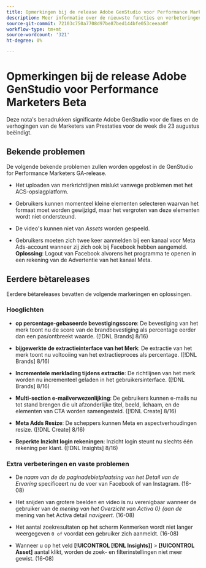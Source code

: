 ```yaml
---
title: Opmerkingen bij de release Adobe GenStudio voor Performance Marketers Beta
description: Meer informatie over de nieuwste functies en verbeteringen in de Adobe GenStudio voor Performance Marketers.
source-git-commit: 72103c750a7708d97be87bed144bfe053ceeaa0f
workflow-type: tm+mt
source-wordcount: '321'
ht-degree: 0%

---
```



# Opmerkingen bij de release Adobe GenStudio voor Performance Marketers Beta

Deze nota&#39;s benadrukken significante Adobe GenStudio voor de fixes en de verhogingen van de Marketers van Prestaties voor de week die 23 augustus beëindigt.

## Bekende problemen

De volgende bekende problemen zullen worden opgelost in de GenStudio for Performance Marketers GA-release.

* Het uploaden van merkrichtlijnen mislukt vanwege problemen met het ACS-opslagplatform. <!-- GS-4369 -->

* Gebruikers kunnen momenteel kleine elementen selecteren waarvan het formaat moet worden gewijzigd, maar het vergroten van deze elementen wordt niet ondersteund. <!-- GS-3131 -->

* De video&#39;s kunnen niet van _Assets_ worden gespeeld. <!-- GS-3846 -->

* Gebruikers moeten zich twee keer aanmelden bij een kanaal voor Meta Ads-account wanneer zij zich ook bij Facebook hebben aangemeld. **Oplossing**: Logout van Facebook alvorens het programma te openen in een rekening van de Advertentie van het kanaal Meta.

## Eerdere bètareleases

Eerdere bètareleases bevatten de volgende markeringen en oplossingen.

### Hooglichten

* **op percentage-gebaseerde bevestigingsscore**: De bevestiging van het merk toont nu de score van de brandbevestiging als percentage eerder dan een pas/ontbreekt waarde. ([!DNL Brands] 8/16)

* **bijgewerkte de extractieinterface van het Merk**: De extractie van het merk toont nu voltooiing van het extractieproces als percentage. ([!DNL Brands] 8/16)

* **Incrementele merklading tijdens extractie**: De richtlijnen van het merk worden nu incrementeel geladen in het gebruikersinterface. ([!DNL Brands] 8/16)

* **Multi-section e-mailverwezenlijking**: De gebruikers kunnen e-mails nu tot stand brengen die uit afzonderlijke titel, beeld, lichaam, en de elementen van CTA worden samengesteld. ([!DNL Create] 8/16)

* **Meta Adds Resize**: De scheppers kunnen Meta en aspectverhoudingen resize. ([!DNL Create] 8/16)

* **Beperkte Inzicht login rekeningen**: Inzicht login steunt nu slechts één rekening per klant. ([!DNL Insights] 8/16)

### Extra verbeteringen en vaste problemen

* De _naam van de de paginadebietplaatsing van het Detail van de Ervaring_ specificeert nu de voer van Facebook of van Instagram. (16-08)

* Het snijden van grotere beelden en video is nu verenigbaar wanneer de gebruiker van de _mening van het Overzicht van Activa 0} {aan de_ mening van het Activa detail _navigeert._  (16-08)

* Het aantal zoekresultaten op het scherm Kenmerken wordt niet langer weergegeven `0 of` voordat een gebruiker zich aanmeldt.  (16-08) <!-- GS- 3665 -->

* Wanneer u op het veld **[!UICONTROL [!DNL Insights]]** > **[!UICONTROL Asset]** aantal klikt, worden de zoek- en filterinstellingen niet meer gewist. (16-08) <!-- GS-3476 -->
